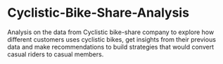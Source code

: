 # Cyclistic-Bike-Share-Analysis
Analysis on the data from Cyclistic bike-share company to explore how different customers uses cyclistic bikes, get insights from their previous data and make recommendations to build strategies that would convert casual riders to casual members.

